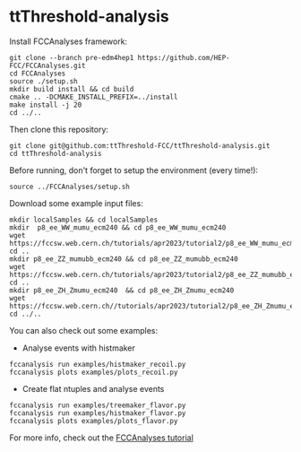 # ttThreshold-analysis

Install FCCAnalyses framework:

```
git clone --branch pre-edm4hep1 https://github.com/HEP-FCC/FCCAnalyses.git
cd FCCAnalyses
source ./setup.sh
mkdir build install && cd build
cmake .. -DCMAKE_INSTALL_PREFIX=../install
make install -j 20
cd ../..
```

Then clone this repository:
```
git clone git@github.com:ttThreshold-FCC/ttThreshold-analysis.git
cd ttThreshold-analysis
```

Before running, don't forget to setup the environment (every time!):
```
source ../FCCAnalyses/setup.sh
```

Download some example input files:

```
mkdir localSamples && cd localSamples
mkdir  p8_ee_WW_mumu_ecm240 && cd p8_ee_WW_mumu_ecm240
wget https://fccsw.web.cern.ch/tutorials/apr2023/tutorial2/p8_ee_WW_mumu_ecm240_edm4hep.root
cd ..
mkdir p8_ee_ZZ_mumubb_ecm240 && cd p8_ee_ZZ_mumubb_ecm240
wget https://fccsw.web.cern.ch/tutorials/apr2023/tutorial2/p8_ee_ZZ_mumubb_ecm240_edm4hep.root
cd ..
mkdir p8_ee_ZH_Zmumu_ecm240  && cd p8_ee_ZH_Zmumu_ecm240
wget https://fccsw.web.cern.ch//tutorials/apr2023/tutorial2/p8_ee_ZH_Zmumu_ecm240_edm4hep.root
cd ../..
```


You can also check out some examples:

- Analyse events with histmaker

```
fccanalysis run examples/histmaker_recoil.py
fccanalysis plots examples/plots_recoil.py
```

- Create flat ntuples and analyse events

```
fccanalysis run examples/treemaker_flavor.py
fccanalysis run examples/histmaker_flavor.py
fccanalysis plots examples/plots_flavor.py
```

For more info, check out the [FCCAnalyses tutorial](https://hep-fcc.github.io/fcc-tutorials/main/fast-sim-and-analysis/fccanalyses/doc/starterkit/FccFastSimAnalysis/Readme.html#)
